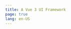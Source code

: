 ```yaml
---
title: A Vue 3 UI Framework
page: true
lang: en-US
---
```


<ClientOnly>
  <ParallaxHome />
</ClientOnly>
